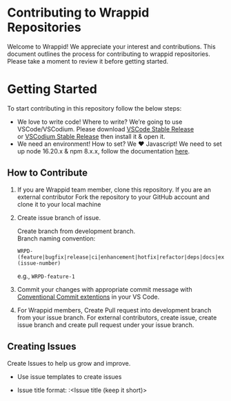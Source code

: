 # Contributing to Wrappid Repositories

Welcome to Wrappid! We appreciate your interest and contributions. This document outlines the process for contributing to wrappid repositories. Please take a moment to review it before getting started.


# Getting Started
To start contributing in this repository follow the below steps:
- We love to write code! Where to write?
  We’re going to use VSCode/VSCodium. Please download [VSCode Stable Release](https://code.visualstudio.com/download)   
or [VSCodium Stable Release](https://github.com/VSCodium/vscodium/releases)  then install it & open it.
- We need an environment! How to set?
We ❤️ Javascript! We need to set up node 16.20.x & npm 8.x.x, follow the documentation [here](https://docs.npmjs.com/downloading-and-installing-node-js-and-npm).

## How to Contribute

1. If you are Wrappid team member, clone this repository. If you are an external contributor Fork the repository to your GitHub account and clone it to your local machine

2. Create issue branch of issue.

    Create branch from development branch.   
    Branch naming convention:  
     ```
     WRPD-(feature|bugfix|release|ci|enhancement|hotfix|refactor|deps|docs|experimental|security)-(issue-number)
      ```

    e.g., `WRPD-feature-1`

3. Commit your changes with appropriate commit message with [Conventional Commit extentions](https://marketplace.visualstudio.com/items?itemName=vivaxy.vscode-conventional-commits) in your VS Code.

4. For Wrappid members, Create Pull request into development branch from your issue branch. For external contributors, create issue, create issue branch and create pull request under your issue branch.


## Creating Issues
Create Issues to help us grow and improve.

- Use issue templates to create issues

- Issue title format: 
         <IssueLabel>:<Issue title (keep it short)>

